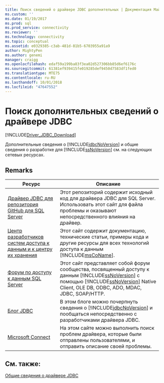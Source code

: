 ```yaml
---
title: Поиск сведений о драйвере JDBC дополнительных | Документация Майкрософт
ms.custom: ''
ms.date: 01/19/2017
ms.prod: sql
ms.prod_service: connectivity
ms.reviewer: ''
ms.technology: connectivity
ms.topic: conceptual
ms.assetid: e0329385-c3ab-481d-81b5-6703955a91a9
author: MightyPen
ms.author: genemi
manager: craigg
ms.openlocfilehash: edaf59a199ba83f3ea02d527306bb85d6ef6176c
ms.sourcegitcommit: 61381ef939415fe019285def9450d7583df1fed0
ms.translationtype: MTE75
ms.contentlocale: ru-RU
ms.lasthandoff: 10/01/2018
ms.locfileid: "47647552"
---
```

# <a name="finding-additional-jdbc-driver-information"></a>Поиск дополнительных сведений о драйвере JDBC
[!INCLUDE[Driver_JDBC_Download](../../includes/driver_jdbc_download.md)]

  Дополнительные сведения о [!INCLUDE[jdbcNoVersion](../../includes/jdbcnoversion_md.md)] и общие сведения о разработке для [!INCLUDE[ssNoVersion](../../includes/ssnoversion-md.md)] см. на следующих сетевых ресурсах.  
  
## <a name="remarks"></a>Remarks  
  
|Ресурс|Описание|  
|--------------|-----------------|  
|[Драйвер JDBC для репозитория GitHub для SQL Server](https://github.com/microsoft/mssql-jdbc)|Этот репозиторий содержит исходный код для драйвера JDBC для SQL Server. Использовать этот сайт для файла проблемы и оказывают непосредственного влияния на драйвер.|
|[Центр разработчиков систем доступа к данным и к центру их хранения](http://go.microsoft.com/fwlink?linkid=4173)|Этот сайт содержит документацию, технические статьи, примеры кода и другие ресурсы для всех технологий доступа к данным [!INCLUDE[msCoName](../../includes/msconame_md.md)].|  
|[Форум по доступу к данным SQL Server](http://go.microsoft.com/fwlink/?LinkId=70651)|Этот сайт представляет собой форум сообщества, посвященный доступу к данным [!INCLUDE[ssNoVersion](../../includes/ssnoversion-md.md)] с помощью [!INCLUDE[ssNoVersion](../../includes/ssnoversion-md.md)] Native Client, OLE DB, ODBC, ADO, MDAC, JDBC, SOAP/HTTP.|  
|[Блог JDBC](http://go.microsoft.com/fwlink/?LinkId=124746)|В этом блоге можно почерпнуть сведения о [!INCLUDE[jdbcNoVersion](../../includes/jdbcnoversion_md.md)] и пообщаться непосредственно с разработчиками драйвера JDBC.|  
|[Microsoft Connect](http://go.microsoft.com/fwlink/?LinkID=116905)|На этом сайте можно выполнить поиск проблем драйвера, которые были отправлены пользователями, и отправить описание своей проблемы.|  
  
## <a name="see-also"></a>См. также:  
 [Общие сведения о драйвере JDBC](../../connect/jdbc/overview-of-the-jdbc-driver.md)  
  
  
